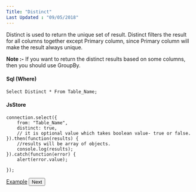 ```yaml
---
Title: "Distinct"
Last Updated : "09/05/2018"
---
```


Distinct is used to return the unique set of result. Distinct filters the result for all columns together except Primary column, since Primary column will make the result always unique.

**Note :-** If you want to return the distinct results based on some columns, then you should use GroupBy.

#### Sql (Where)

```
Select Distinct * From Table_Name;
```

#### JsStore

```
connection.select({
    from: "Table_Name",
    distinct: true,
    // it is optional value which takes boolean value- true or false.
}).then(function(results) {
    //results will be array of objects.
    console.log(results);
}).catch(function(error) {
    alert(error.value);

});
```

<p class="margin-top-40px center-align">
    <a class="btn info" target="_blank" href="/example/distinct">Example</a>
    <button class="btn info btnNext">Next</button>
</p>